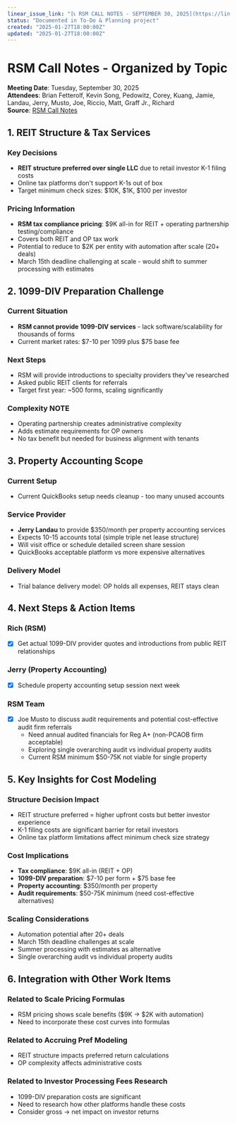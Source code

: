 ```yaml
---
linear_issue_link: "[📞 RSM CALL NOTES - SEPTEMBER 30, 2025](https://linear.app/withco/document/rsm-call-notes-september-30-2025-28c0affbb2c1)"
status: "Documented in To-Do & Planning project"
created: "2025-01-27T18:00:00Z"
updated: "2025-01-27T18:00:00Z"
---
```


# RSM Call Notes - Organized by Topic

**Meeting Date**: Tuesday, September 30, 2025  
**Attendees**: Brian Fetterolf, Kevin Song, Pedowitz, Corey, Kuang, Jamie, Landau, Jerry, Musto, Joe, Riccio, Matt, Graff Jr., Richard  
**Source**: [RSM Call Notes](https://notes.granola.ai/d/90eb97be-343b-453e-9809-a76920b51ff2)

## 1. REIT Structure & Tax Services

### Key Decisions

- **REIT structure preferred over single LLC** due to retail investor K-1 filing costs
- Online tax platforms don't support K-1s out of box
- Target minimum check sizes: $10K, $1K, $100 per investor

### Pricing Information

- **RSM tax compliance pricing**: $9K all-in for REIT + operating partnership testing/compliance
- Covers both REIT and OP tax work
- Potential to reduce to $2K per entity with automation after scale (20+ deals)
- March 15th deadline challenging at scale - would shift to summer processing with estimates

## 2. 1099-DIV Preparation Challenge

### Current Situation

- **RSM cannot provide 1099-DIV services** - lack software/scalability for thousands of forms
- Current market rates: $7-10 per 1099 plus $75 base fee

### Next Steps

- RSM will provide introductions to specialty providers they've researched
- Asked public REIT clients for referrals
- Target first year: ~500 forms, scaling significantly

### Complexity NOTE

- Operating partnership creates administrative complexity
- Adds estimate requirements for OP owners
- No tax benefit but needed for business alignment with tenants

## 3. Property Accounting Scope

### Current Setup

- Current QuickBooks setup needs cleanup - too many unused accounts

### Service Provider

- **Jerry Landau** to provide $350/month per property accounting services
- Expects 10-15 accounts total (simple triple net lease structure)
- Will visit office or schedule detailed screen share session
- QuickBooks acceptable platform vs more expensive alternatives

### Delivery Model

- Trial balance delivery model: OP holds all expenses, REIT stays clean

## 4. Next Steps & Action Items

### Rich (RSM)

- [x] Get actual 1099-DIV provider quotes and introductions from public REIT relationships

### Jerry (Property Accounting)

- [x] Schedule property accounting setup session next week

### RSM Team

- [x] Joe Musto to discuss audit requirements and potential cost-effective audit firm referrals
  - Need annual audited financials for Reg A+ (non-PCAOB firm acceptable)
  - Exploring single overarching audit vs individual property audits
  - Current RSM minimum $50-75K not viable for single property

## 5. Key Insights for Cost Modeling

### Structure Decision Impact

- REIT structure preferred = higher upfront costs but better investor experience
- K-1 filing costs are significant barrier for retail investors
- Online tax platform limitations affect minimum check size strategy

### Cost Implications

- **Tax compliance**: $9K all-in (REIT + OP)
- **1099-DIV preparation**: $7-10 per form + $75 base fee
- **Property accounting**: $350/month per property
- **Audit requirements**: $50-75K minimum (need cost-effective alternatives)

### Scaling Considerations

- Automation potential after 20+ deals
- March 15th deadline challenges at scale
- Summer processing with estimates as alternative
- Single overarching audit vs individual property audits

## 6. Integration with Other Work Items

### Related to Scale Pricing Formulas

- RSM pricing shows scale benefits ($9K → $2K with automation)
- Need to incorporate these cost curves into formulas

### Related to Accruing Pref Modeling

- REIT structure impacts preferred return calculations
- OP complexity affects administrative costs

### Related to Investor Processing Fees Research

- 1099-DIV preparation costs are significant
- Need to research how other platforms handle these costs
- Consider gross → net impact on investor returns
